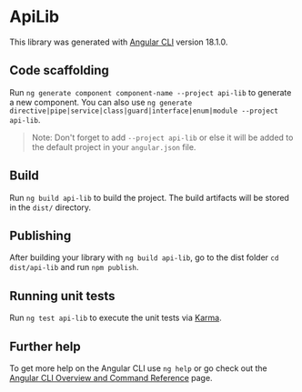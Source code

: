 # ApiLib

This library was generated with [Angular CLI](https://github.com/angular/angular-cli) version 18.1.0.

## Code scaffolding

Run `ng generate component component-name --project api-lib` to generate a new component. You can also use `ng generate directive|pipe|service|class|guard|interface|enum|module --project api-lib`.
> Note: Don't forget to add `--project api-lib` or else it will be added to the default project in your `angular.json` file. 

## Build

Run `ng build api-lib` to build the project. The build artifacts will be stored in the `dist/` directory.

## Publishing

After building your library with `ng build api-lib`, go to the dist folder `cd dist/api-lib` and run `npm publish`.

## Running unit tests

Run `ng test api-lib` to execute the unit tests via [Karma](https://karma-runner.github.io).

## Further help

To get more help on the Angular CLI use `ng help` or go check out the [Angular CLI Overview and Command Reference](https://angular.dev/tools/cli) page.
